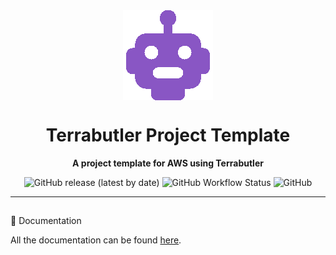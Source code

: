 

<div align="center">

<img src="https://raw.githubusercontent.com/angulo-solido/terrabutler/master/docs/assets/logo.png" align="center"/>

# Terrabutler Project Template

**A project template for AWS using Terrabutler**

</div>

<div align="center">

![GitHub release (latest by date)](https://img.shields.io/github/v/release/lucascanero/terrabutler-aws-template?color=8956c4&label=Latest%20Version&logo=Github&style=for-the-badge)
![GitHub Workflow Status](https://img.shields.io/github/workflow/status/angulo-solido/terrabutler/Release%20Terrabutler?color=8956c4&logo=Github&style=for-the-badge)
![GitHub](https://img.shields.io/github/license/angulo-solido/terrabutler?color=8956c4&logo=Github&style=for-the-badge)

</div>

---

## 
📖
 Documentation

All the documentation can be found [here](https://docs.solidangle.eu/terrabutler).
